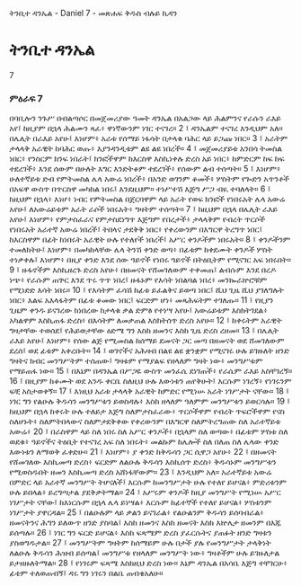 ﻿
 ትንቢተ ዳንኤል - Daniel 7 - መጽሐፍ ቅዱስ ብሉይ ኪዳን
# ትንቢተ ዳንኤል
7
### ምዕራፍ 7
በባቢሎን ንጉሥ በብልጣሶር በመጀመሪያው ዓመት ዳንኤል በአልጋው ላይ ሕልምንና የራሱን ራእይ አየ፤ ከዚያም በኋላ ሕልሙን ጻፈ፥ ዋነኛውንም ነገር ተናገረ።
2 ፤ ዳንኤልም ተናገረ እንዲህም አለ። በሌሊት በራእይ አየሁ፤ እነሆም፥ አራቱ የሰማይ ነፋሳት በታላቁ ባሕር ላይ ይጋጩ ነበር።
3 ፤ አራትም ታላላቅ አራዊት ከባሕር ወጡ፥ እያንዳንዲቱም ልዩ ልዩ ነበረች።
4 ፤ መጀመሪያይቱ አንበሳ ትመስል ነበር፥ የንስርም ክንፍ ነበራት፤ ክንፎችዋም ከእርስዋ እስኪነቀሉ ድረስ አይ ነበር፥ ከምድርም ከፍ ከፍ ተደረገች፥ እንደ ሰውም በሁለት እግር እንድትቆም ተደረገች፥ የሰውም ልብ ተሰጣት።
5 ፤ እነሆም፥ ሁለተኛይቱ ድብ የምትመስል ሌላ አውሬ ነበረች፥ በአንድ ወገንም ቆመች፥ ሦስትም የጐድን አጥንቶች በአፍዋ ውስጥ በጥርስዋ መካከል ነበሩ፤ እንደዚህም። ተነሥተሽ እጅግ ሥጋ ብዪ ተባለላት።
6 ፤ ከዚህም በኋላ፥ እነሆ፥ ነብር የምትመስል በጀርባዋም ላይ አራት የወፍ ክንፎች የነበሩአት ሌላ አውሬ አየሁ፤ ለአውሬይቱም አራት ራሶች ነበሩአት፥ ግዛትም ተሰጣት።
7 ፤ ከዚህም በኋላ በሌሊት ራእይ አየሁ፤ እነሆም፥ የምታስፈራና የምታስደነግጥ እጅግም የበረታች፥ ታላላቅም የብረት ጥርሶች የነበሩአት አራተኛ አውሬ ነበረች፤ ትበላና ታደቅቅ ነበር፥ የቀረውንም በእግርዋ ትረግጥ ነበር፤ ከእርስዋም በፊት ከነበሩት አራዊት ሁሉ የተለየች ነበረች፤ አሥር ቀንዶችም ነበሩአት።
8 ፤ ቀንዶችንም ተመለከትሁ፤ እነሆም፥ በመካከላቸው ሌላ ትንሽ ቀንድ ወጣ፥ በፊቱም ከቀደሙት ቀንዶች ሦስት ተነቃቀሉ፤ እነሆም፥ በዚያ ቀንድ እንደ ሰው ዓይኖች የነበሩ ዓይኖች በትዕቢትም የሚናገር አፍ ነበሩበት።
9 ፤ ዙፋኖችም እስኪዘረጉ ድረስ አየሁ፥ በዘመናት የሸመገለውም ተቀመጠ፤ ልብሱም እንደ በረዶ ነጭ፥ የራሱም ጠጕር እንደ ጥሩ ጥጥ ነበረ፤ ዙፋኑም የእሳት ነበልባል ነበረ፥ መንኰራኵሮቹም የሚነድድ እሳት ነበሩ።
10 ፤ የእሳትም ፈሳሽ ከፊቱ ይፈልቅና ይወጣ ነበር፤ ሺህ ጊዜ ሺህ ያገለግሉት ነበር፥ እልፍ አእላፋትም በፊቱ ቆመው ነበር፤ ፍርድም ሆነ፥ መጻሕፍትም ተገለጡ።
11 ፤ የዚያን ጊዜም ቀንዱ ይናገረው ከነበረው ከታላቁ ቃል ድምፅ የተነሣ አየሁ፤ አውሬይቱም እስክትገደል፥ አካልዋም እስኪጠፋ ድረስ፥ በእሳትም ለመቃጠል እስክትሰጥ ድረስ አየሁ።
12 ፤ ከቀሩትም አራዊት ግዛታቸው ተወሰደ፤ የሕይወታቸው ዕድሜ ግን እስከ ዘመንና እስከ ጊዜ ድረስ ረዘመ።
13 ፤ በሌሊት ራእይ አየሁ፤ እነሆም፥ የሰው ልጅ የሚመስል ከሰማይ ደመናት ጋር መጣ በዘመናት ወደ ሸመገለውም ደረሰ፤ ወደ ፊቱም አቀረቡት።
14 ፤ ወገኖችና አሕዛብ በልዩ ልዩ ቋንቋም የሚናገሩ ሁሉ ይገዙለት ዘንድ ግዛትና ክብር መንግሥትም ተሰጠው፤ ግዛቱም የማያልፍ የዘላለም ግዛት ነው፥ መንግሥቱም የማይጠፋ ነው።
15 ፤ በእኔም በዳንኤል በሥጋዬ ውስጥ መንፈሴ ደነገጠች፥ የራሴም ራእይ አስቸገረኝ።
16 ፤ በዚያም ከቆሙት ወደ አንዱ ቀርቤ ስለዚህ ሁሉ እውነቱን ጠየቅሁት፤ እርሱም ነገረኝ፥ የነገሩንም ፍቺ አስታወቀኝ።
17 ፤ እነዚህ አራቱ ታላላቅ አራዊት ከምድር የሚነሡ አራት ነገሥታት ናቸው።
18 ፤ ነገር ግን የልዑሉ ቅዱሳን መንግሥቱን ይወስዳሉ፥ እስከ ዘላለም ዓለምም መንግሥቱን ይወርሳሉ።
19 ፤ ከዚህም በኋላ ከቀሩት ሁሉ ተለይታ እጅግ ስለምታስፈራው፥ ጥርሶችዋም የብረት ጥፍሮችዋም የናስ ስለሆኑት፥ ስለምትበላውና ስለምታደቅቀው የቀረውንም በእግርዋ ስለምትረግጠው ስለ አራተኛይቱ አውሬ፥
20 ፤ በራስዋም ላይ ስለ ነበሩ ስለ አሥር ቀንዶች፥ በኋላም ስለ ወጣው፥ በፊቱም ሦስቱ ስለ ወደቁ፥ ዓይኖችና ትዕቢት የተናገረ አፍ ስለ ነበሩት፥ መልኩም ከሌሎች ስለ በለጠ ስለ ሌላው ቀንድ እውነቱን ለማወቅ ፈቀድሁ።
21 ፤ እነሆም፥ ያ ቀንድ ከቅዱሳን ጋር ሲዋጋ አየሁ፥
22 ፤ በዘመናት የሸመገለው እስኪመጣ ድረስ፥ ፍርድም ለልዑሉ ቅዱሳን እስኪሰጥ ድረስ፥ ቅዱሳኑም መንግሥቱን የሚወስዱበት ዘመን እስኪመጣ ድረስ አሸነፋቸውም።
23 ፤ እንዲህም አለ። አራተኛይቱ አውሬ በምድር ላይ አራተኛ መንግሥት ትሆናለች፤ እርሱም ከመንግሥታት ሁሉ የተለየ ይሆናል፥ ምድሪቱንም ሁሉ ይበላል፥ ይረግጣታል ያደቅቃትማል።
24 ፤ አሥሩም ቀንዶች ከዚያ መንግሥት የሚነሡ አሥር ነገሥታት ናቸው፤ ከእነርሱም በኋላ ሌላ ይነሣል፥ እርሱም ከፊተኞች የተለየ ይሆናል፥ ሦስቱንም ነገሥታት ያዋርዳል።
25 ፤ በልዑሉም ላይ ቃልን ይናገራል፥ የልዑልንም ቅዱሳን ይሰባብራል፥ ዘመናትንና ሕግን ይለውጥ ዘንድ ያስባል፤ እስከ ዘመንና እስከ ዘመናት እስከ እኵሌታ ዘመንም በእጁ ይሰጣሉ።
26 ፤ ነገር ግን ፍርድ ይሆናል፥ እስከ ፍጻሜም ድረስ ያፈርሱትና ያጠፉት ዘንድ ግዛቱን ያስወግዱታል።
27 ፤ መንግሥትም ግዛትም ከሰማይም ሁሉ በታች ያሉ የመንግሥታት ታላቅነት ለልዑሉ ቅዱሳን ሕዝብ ይሰጣል፤ መንግሥቱ የዘላለም መንግሥት ነው፥ ግዛቶችም ሁሉ ይገዙለታል ይታዘዙለትማል።
28 ፤ የነገሩም ፍጻሜ እስከዚህ ድረስ ነው። እኔም ዳንኤል በአሳቤ እጅግ ተቸገርሁ፥ ፊቴም ተለወጠብኝ፤ ዳሩ ግን ነገሩን በልቤ ጠብቄአለሁ። 
